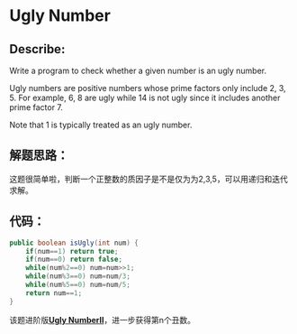 

# Ugly Number 

## Describe:

Write a program to check whether a given number is an ugly number.

Ugly numbers are positive numbers whose prime factors only include 2, 3, 5. For example, 6, 8 are ugly while 14 is not ugly since it includes another prime factor 7.

Note that 1 is typically treated as an ugly number.


## 解题思路：

这题很简单啦，判断一个正整数的质因子是不是仅为为2,3,5，可以用递归和迭代求解。


## 代码：
 

```java
public boolean isUgly(int num) {
    if(num==1) return true;
    if(num==0) return false;
	while(num%2==0) num=num>>1;
	while(num%3==0) num=num/3;
	while(num%5==0) num=num/5;
    return num==1;
}
```


该题进阶版[**Ugly NumberII**](http://zyy1314.com/2016/07/30/leetcode264/)，进一步获得第n个丑数。